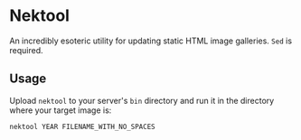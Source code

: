 # Nektool
An incredibly esoteric utility for updating static HTML image galleries. ``Sed`` is required.

## Usage
Upload ``nektool`` to your server's ``bin`` directory and run it in the directory where your target image is:

```
nektool YEAR FILENAME_WITH_NO_SPACES
```
